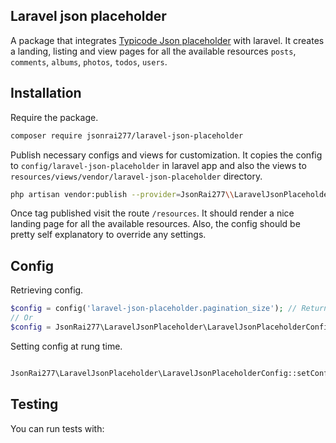 ## Laravel json placeholder

A package that integrates [Typicode Json placeholder](https://jsonplaceholder.typicode.com/) with laravel. It creates a landing, listing and view pages for all the
available resources `posts`, `comments`, `albums`, `photos`, `todos`, `users`.

## Installation

Require the package.

```bash
composer require jsonrai277/laravel-json-placeholder
```

Publish necessary configs and views for customization. It copies the config to `config/laravel-json-placeholder` in laravel app and also the views to `resources/views/vendor/laravel-json-placeholder` directory.

```bash
php artisan vendor:publish --provider=JsonRai277\\LaravelJsonPlaceholder\\LaravelJsonPlaceholderServiceProvider
```

Once tag published visit the route `/resources`. It should render a nice landing page for all the available resources. Also, the config should be pretty self explanatory to override any settings.

## Config

Retrieving config.

```php
$config = config('laravel-json-placeholder.pagination_size'); // Returns 10 or whatever set on the config.
// Or
$config = JsonRai277\LaravelJsonPlaceholder\LaravelJsonPlaceholderConfig::getConfig('pagination_size');
```

Setting config at rung time.

```php

JsonRai277\LaravelJsonPlaceholder\LaravelJsonPlaceholderConfig::setConfig('pagination_size', 10); // Sets 10.

```

## Testing

You can run tests with:

```bash

```
